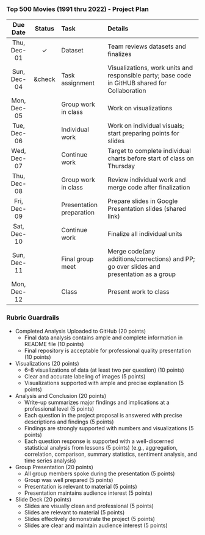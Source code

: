 ### Top 500 Movies (1991 thru 2022) - Project Plan

 | Due Date |  Status | Task |  Details |
 |:------: | :-----: | :-- | :-- |
 | Thu, Dec-01 | &check; | Dataset | Team reviews datasets and finalizes     
 | Sun, Dec-04 | &check | Task assignment | Visualizations, work units and responsible party; base code in GitHUB shared for Collaboration  
 | Mon, Dec-05 |  | Group work in class | Work on visualizations              
 | Tue, Dec-06 |  | Individual work | Work on individual visuals; start preparing points for slides
 | Wed, Dec-07 |  | Continue work| Target to complete individual charts before start of class on Thursday
 | Thu, Dec-08 |  | Group work in class| Review individual work and merge code after finalization
 | Fri, Dec-09 |  | Presentation preparation| Prepare slides in Google Presentation slides (shared link)
 | Sat, Dec-10 |  | Continue work| Finalize all individual units
 | Sun, Dec-11 |  | Final group meet | Merge code(any additions/corrections) and PP; go over slides and presentation as a group
 | Mon, Dec-12 |  | Class | Present work to class
 
 
 ### Rubric Guardrails
* Completed Analysis Uploaded to GitHub (20 points)
  - Final data analysis contains ample and complete information in README file (10 points)
  - Final repository is acceptable for professional quality presentation (10 points)
* Visualizations (20 points)
  - 6–8 visualizations of data (at least two per question) (10 points)
  - Clear and accurate labeling of images (5 points)
  - Visualizations supported with ample and precise explanation (5 points)
* Analysis and Conclusion (20 points)
  - Write-up summarizes major findings and implications at a professional level (5 points)
  - Each question in the project proposal is answered with precise descriptions and findings (5 points)
  - Findings are strongly supported with numbers and visualizations (5 points)
  - Each question response is supported with a well-discerned statistical analysis from lessons (5 points)
    (e.g., aggregation, correlation, comparison, summary statistics, sentiment analysis, and time series analysis)
* Group Presentation (20 points)
  - All group members spoke during the presentation (5 points)
  - Group was well prepared (5 points)
  - Presentation is relevant to material (5 points)
  - Presentation maintains audience interest (5 points)
* Slide Deck (20 points)
  - Slides are visually clean and professional (5 points)
  - Slides are relevant to material (5 points)
  - Slides effectively demonstrate the project (5 points)
  - Slides are clear and maintain audience interest (5 points)
